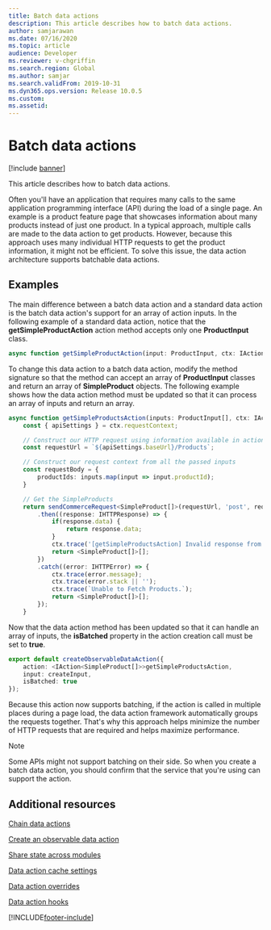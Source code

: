 ```yaml
---
title: Batch data actions
description: This article describes how to batch data actions.
author: samjarawan
ms.date: 07/16/2020
ms.topic: article
audience: Developer
ms.reviewer: v-chgriffin
ms.search.region: Global
ms.author: samjar
ms.search.validFrom: 2019-10-31
ms.dyn365.ops.version: Release 10.0.5
ms.custom: 
ms.assetid: 
---
```

# Batch data actions

[!include [banner](../includes/banner.md)]

This article describes how to batch data actions.

Often you'll have an application that requires many calls to the same application programming interface (API) during the load of a single page. An example is a product feature page that showcases information about many products instead of just one product. In a typical approach, multiple calls are made to the data action to get products. However, because this approach uses many individual HTTP requests to get the product information, it might not be efficient. To solve this issue, the data action architecture supports batchable data actions.

## Examples

The main difference between a batch data action and a standard data action is the batch data action's support for an array of action inputs. In the following example of a standard data action, notice that the **getSimpleProductAction** action method accepts only one **ProductInput** class.

```typescript
async function getSimpleProductAction(input: ProductInput, ctx: IActionContext): Promise<SimpleProduct>
```

To change this data action to a batch data action, modify the method signature so that the method can accept an array of **ProductInput** classes and return an array of **SimpleProduct** objects. The following example shows how the data action method must be updated so that it can process an array of inputs and return an array.

```typescript
async function getSimpleProductsAction(inputs: ProductInput[], ctx: IActionContext): Promise<SimpleProduct[]> {
    const { apiSettings } = ctx.requestContext;

    // Construct our HTTP request using information available in actionContext (ctx), and our Action Input (input)
    const requestUrl = `${apiSettings.baseUrl}/Products`;

    // Construct our request context from all the passed inputs
    const requestBody = {
        productIds: inputs.map(input => input.productId);
    }

    // Get the SimpleProducts
    return sendCommerceRequest<SimpleProduct[]>(requestUrl, 'post', requestBody})
        .then((response: IHTTPResponse) => {
            if(response.data) {
                return response.data;
            }
            ctx.trace('[getSimpleProductsAction] Invalid response from server');
            return <SimpleProduct[]>[];
        })
        .catch((error: IHTTPError) => {
            ctx.trace(error.message);
            ctx.trace(error.stack || '');
            ctx.trace(`Unable to Fetch Products.`);
            return <SimpleProduct[]>[];
        });
    }
```

Now that the data action method has been updated so that it can handle an array of inputs, the **isBatched** property in the action creation call must be set to **true**.

```typescript
export default createObservableDataAction({
    action: <IAction<SimpleProduct[]>>getSimpleProductsAction,
    input: createInput,
    isBatched: true
});
```

Because this action now supports batching, if the action is called in multiple places during a page load, the data action framework automatically groups the requests together. That's why this approach helps minimize the number of HTTP requests that are required and helps maximize performance.

> [!NOTE]
> Some APIs might not support batching on their side. So when you create a batch data action, you should confirm that the service that you're using can support the action.

## Additional resources

[Chain data actions](chain-data-actions.md)

[Create an observable data action](create-observable-data-action.md)

[Share state across modules](share-state-across-modules.md)

[Data action cache settings](data-action-cache-settings.md)

[Data action overrides](data-action-overrides.md)

[Data action hooks](data-action-hooks.md)


[!INCLUDE[footer-include](../../includes/footer-banner.md)]
